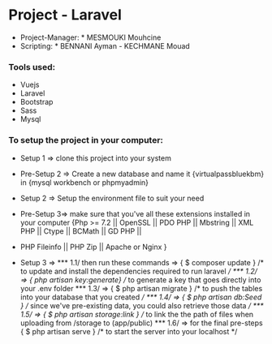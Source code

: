 # Project - Laravel

- Project-Manager: * MESMOUKI Mouhcine
- Scripting: * BENNANI Ayman - KECHMANE Mouad

### Tools used:

- Vuejs
- Laravel 
- Bootstrap
- Sass
- Mysql

### To setup the project in your computer:

- Setup 1 => clone this project into your system

- Pre-Setup 2 => Create a new database and name it {virtualpassbluekbm} in {mysql workbench or phpmyadmin}
- Setup 2 => Setup the environment file to suit your need 

- Pre-Setup 3=> make sure that you've all these extensions installed in your computer {Php >= 7.2 || OpenSSL || PDO PHP || Mbstring || XML PHP || Ctype || BCMath || GD PHP ||
- PHP Fileinfo || PHP Zip || Apache or Nginx }
- Setup 3 => 
*** 1.1/ then run these commands => { $ composer update } /* to update and install the dependencies required to run laravel */
*** 1.2/ => { php artisan key:generate} /* to generate a key that goes directly into your .env folder
*** 1.3/ => { $ php artisan migrate } /* to push the tables into your database that you created */
*** 1.4/ => { $ php artisan db:Seed } /* since we've pre-existing data, you could also retrieve those data */
*** 1.5/ => { $ php artisan storage:link } /* to link the the path of files when uploading from /storage to (app/public)
*** 1.6/ => for the final pre-steps { $ php artisan serve } /* to start the server into your localhost */ 
